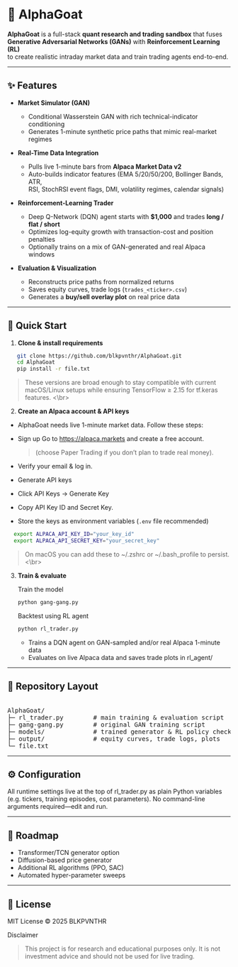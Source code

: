 # 🐐 AlphaGoat

**AlphaGoat** is a full-stack **quant research and trading sandbox** that fuses  
**Generative Adversarial Networks (GANs)** with **Reinforcement Learning (RL)**  
to create realistic intraday market data and train trading agents end-to-end.

---

## ✨ Features

- **Market Simulator (GAN)**  
  - Conditional Wasserstein GAN with rich technical-indicator conditioning  
  - Generates 1-minute synthetic price paths that mimic real-market regimes  

- **Real-Time Data Integration**  
  - Pulls live 1-minute bars from **Alpaca Market Data v2**  
  - Auto-builds indicator features (EMA 5/20/50/200, Bollinger Bands, ATR,  
    RSI, StochRSI event flags, DMI, volatility regimes, calendar signals)

- **Reinforcement-Learning Trader**  
  - Deep Q-Network (DQN) agent starts with **$1,000** and trades **long / flat / short**  
  - Optimizes log-equity growth with transaction-cost and position penalties  
  - Optionally trains on a mix of GAN-generated and real Alpaca windows

- **Evaluation & Visualization**  
  - Reconstructs price paths from normalized returns  
  - Saves equity curves, trade logs (`trades_<ticker>.csv`)  
  - Generates a **buy/sell overlay plot** on real price data

---

## 🚀 Quick Start

1. **Clone & install requirements**

 ```bash
    git clone https://github.com/blkpvnthr/AlphaGoat.git
    cd AlphaGoat
    pip install -r file.txt
 ```
 > These versions are broad enough to stay compatible with current macOS/Linux setups while ensuring TensorFlow ≥ 2.15 for tf.keras features.
<\br> 

2. **Create an Alpaca account & API keys**

- AlphaGoat needs live 1-minute market data. Follow these steps:

- Sign up
Go to <a href="https://alpaca.markets" target="_blank">https://alpaca.markets</a> and create a free account.
    > (choose Paper Trading if you don’t plan to trade real money).

- Verify your email & log in.
- Generate API keys
- Click API Keys → Generate Key
- Copy API Key ID and Secret Key.
- Store the keys as environment variables (`.env` file recommended)
  
```bash
  export ALPACA_API_KEY_ID="your_key_id"
  export ALPACA_API_SECRET_KEY="your_secret_key"
```

> On macOS you can add these to ~/.zshrc or ~/.bash_profile to persist.
<\br>

3. **Train & evaluate**

   Train the model

   ```bash
   python gang-gang.py
   ```

   Backtest using RL agent

   ```bash
   python rl_trader.py
   ```

   - Trains a DQN agent on GAN-sampled and/or real Alpaca 1-minute data
   - Evaluates on live Alpaca data and saves trade plots in rl_agent/
  
---

## 📂 Repository Layout
<pre> 
AlphaGoat/
├─ rl_trader.py        # main training & evaluation script
├─ gang-gang.py        # original GAN training script
├─ models/             # trained generator & RL policy checkpoints
├─ output/             # equity curves, trade logs, plots
└─ file.txt
</pre>

---

## ⚙️ Configuration

All runtime settings live at the top of rl_trader.py as plain Python variables
(e.g. tickers, training episodes, cost parameters).
No command-line arguments required—edit and run.

---

## 🧠 Roadmap

- Transformer/TCN generator option
- Diffusion-based price generator
- Additional RL algorithms (PPO, SAC)
- Automated hyper-parameter sweeps
  
 ---

## 🪪 License

MIT License © 2025 BLKPVNTHR


Disclaimer 

> This project is for research and educational purposes only.
> It is not investment advice and should not be used for live trading.
